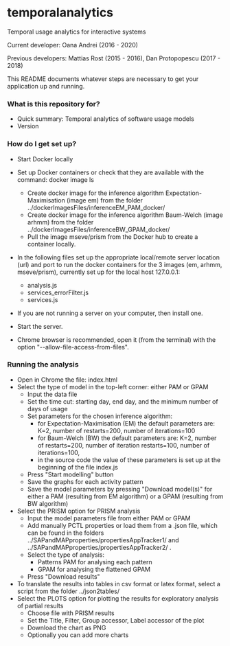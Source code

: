 # temporalanalytics
Temporal usage analytics for interactive systems

Current developer: Oana Andrei (2016 - 2020)

Previous developers: Mattias Rost (2015 - 2016), Dan Protopopescu (2017 - 2018)

This README documents whatever steps are necessary to get your application up and running.

### What is this repository for? ###

* Quick summary: Temporal analytics of software usage models
* Version 

### How do I get set up? ###

 * Start Docker locally
 * Set up Docker containers or check that they are available with the command: docker image ls
 	* Create docker image for the inference algorithm Expectation-Maximisation (image em) from the folder ../dockerImagesFiles/inferenceEM_PAM_docker/ 
 	* Create docker image for the inference algorithm Baum-Welch (image arhmm) from the folder ../dockerImagesFiles/inferenceBW_GPAM_docker/ 
 	* Pull the image mseve/prism from the Docker hub to create a container locally.

 * In the following files set up the appropriate local/remote server location (url) and port to run the docker containers for the 3 images (em, arhmm, mseve/prism), currently set up for the local host 127.0.0.1:
 	* analysis.js
 	* services_errorFilter.js
 	* services.js
 	

 * If you are not running a server on your computer, then install one. 
 * Start the server.
 * Chrome browser is recommended, open it (from the terminal) with the option "--allow-file-access-from-files".


### Running the analysis ###

 * Open in Chrome the file: index.html
 * Select the type of model in the top-left corner: either PAM or GPAM
	* Input the data file
 	* Set the time cut: starting day, end day, and the minimum number of days of usage
 	* Set parameters for the chosen inference algorithm:
 		* for Expectation-Maximisation (EM) the default parameters are: K=2, number of restarts=200, number of iterations=100
 		* for Baum-Welch (BW) the default parameters are: K=2, number of restarts=200, number of iteration restarts=100, number of iterations=100,
 		* in the source code the value of these parameters is set up at the beginning of the file index.js 
 	* Press "Start modelling" button
 	* Save the graphs for each activity pattern
 	* Save the model parameters by pressing "Download model(s)" for either a PAM (resulting from EM algorithm) or a GPAM (resulting from BW algorithm)
 * Select the PRISM option for PRISM analysis
 	* Input the model parameters file from either PAM or GPAM
 	* Add manually PCTL properties or load them from a .json file, which can be found in the folders ../SAPandMAPproperties/propertiesAppTracker1/ and ../SAPandMAPproperties/propertiesAppTracker2/ .  
 	* Select the type of analysis:
 		* Patterns PAM for analysing each pattern
 		* GPAM for analysing the flattened GPAM
 	* Press "Download results"
 * To translate the results into tables in csv format or latex format, select a script from the folder ../json2tables/ 
 * Select the PLOTS option for plotting the results for exploratory analysis of partial results
 	* Choose file with PRISM results
 	* Set the Title, Filter, Group accessor, Label accessor of the plot
 	* Download the chart as PNG
 	* Optionally you can add more charts
